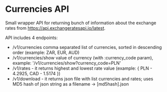 # Currencies API

Small wrapper API for returning bunch of information about the exchange rates from https://api.exchangeratesapi.io/latest.

API includes 4 endpoints:
- /v1/currencies comma separated list of currencies, sorted in descending order (example: ZAR, EUR, AUD)
- /v1/currencies/show value of currency (with :currency_code param), example:
'/v1/currencies/show?currency_code=PLN'
- /v1/rates - it returns highest and lowest rate value (example: { PLN - 4.2925, CAD - 1.5174 })
- /v1/download - it returns json file with list currencies and rates; uses MD5 hash of json string as a filename -> [md5hash].json
